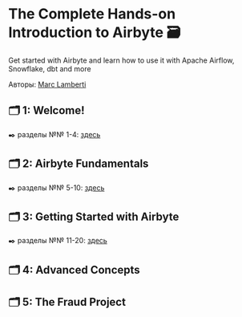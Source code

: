 # The Complete Hands-on Introduction to Airbyte 🗃️
Get started with Airbyte and learn how to use it with Apache Airflow, Snowflake, dbt and more

Авторы: [Marc Lamberti](https://www.udemy.com/course/the-complete-hands-on-introduction-to-airbyte/?couponCode=ST19MT60324#instructor-1)

## 🗂️ 1: Welcome!
✒️ разделы №№ 1-4: [здесь](https://github.com/Malakhova-Natalya/IT_courses/blob/main/The%20Complete%20Hands-on%20Introduction%20to%20Airbyte/01_Welcome/README.md)

## 🗂️ 2: Airbyte Fundamentals
✒️ разделы №№ 5-10: [здесь](https://github.com/Malakhova-Natalya/IT_courses/blob/main/The%20Complete%20Hands-on%20Introduction%20to%20Airbyte/02_Airbyte%20Fundamentals/README.md)
  
## 🗂️ 3: Getting Started with Airbyte
✒️ разделы №№ 11-20: [здесь](https://github.com/Malakhova-Natalya/IT_courses/blob/main/The%20Complete%20Hands-on%20Introduction%20to%20Airbyte/03_Getting%20Started%20with%20Airbyte/README.md)


## 🗂️ 4: Advanced Concepts

## 🗂️ 5: The Fraud Project

